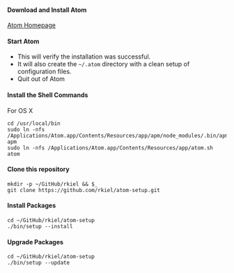 #### Download and Install Atom

[Atom Homepage](https://atom.io/)

#### Start Atom

*  This will verify the installation was successful.
*  It will also create the `~/.atom` directory with a clean setup of configuration files.
*  Quit out of Atom

#### Install the Shell Commands

For OS X

    cd /usr/local/bin
    sudo ln -nfs /Applications/Atom.app/Contents/Resources/app/apm/node_modules/.bin/apm apm
    sudo ln -nfs /Applications/Atom.app/Contents/Resources/app/atom.sh atom

#### Clone this repository

    mkdir -p ~/GitHub/rkiel && $_
    git clone https://github.com/rkiel/atom-setup.git

#### Install Packages

    cd ~/GitHub/rkiel/atom-setup
    ./bin/setup --install

#### Upgrade Packages

    cd ~/GitHub/rkiel/atom-setup
    ./bin/setup --update
